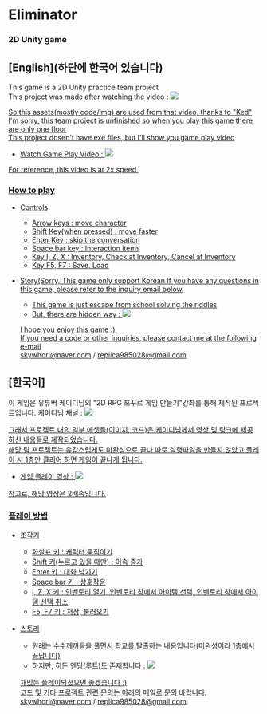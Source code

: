# Eliminator
### 2D Unity game
 
  
## [English](하단에 한국어 있습니다)  
This game is a 2D Unity practice team project  
This project was made after watching the video : <a href="https://www.youtube.com/watch?v=EdsVx9yN2Cc"><img src="https://img.shields.io/badge/YouTube-FF0000?style=flat-square&logo=youtube&logoColor=white"/>  
  
So this assets(mostly code/img) are used from that video, thanks to "Ked"  
I'm sorry, this team project is unfinished so when you play this game there are only one floor  
This project dosen't have exe files, but I'll show you game play video

* Watch Game Play Video : <a href="https://youtu.be/s1jrc-IGG98"><img src="https://img.shields.io/badge/YouTube-FF0000?style=flat-square&logo=youtube&logoColor=white"/>   
  
For reference, this video is at 2x speed.  
  
  
### How to play
* Controls
  * Arrow keys : move character  
  * Shift Key(when pressed) : move faster  
  * Enter Key : skip the conversation  
  * Space bar key : Interaction items  
  * Key I, Z, X : Inventory, Check at Inventory, Cancel at Inventory  
  * Key F5, F7 : Save, Load

* Story(Sorry, This game only support Korean If you have any questions in this game, please refer to the inquiry email below.  
  * This game is just escape from school solving the riddles  
  * But, there are hidden way : <a href="https://youtu.be/FdIkzHch8lI"><img src="https://img.shields.io/badge/YouTube-FF0000?style=flat-square&logo=youtube&logoColor=white"/>  
    
    
  I hope you enjoy this game :)  
  If you need a code or other inquiries, please contact me at the following e-mail  
  skywhorl@naver.com / replica985028@gmail.com
    
    
    
    
    
## [한국어]  
이 게임은 유튜버 케이디님의 "2D RPG 쯔꾸르 게임 만들기"강좌를 통해 제작된 프로젝트입니다. 
케이디님 채널 : <a href="https://www.youtube.com/watch?v=EdsVx9yN2Cc"><img src="https://img.shields.io/badge/YouTube-FF0000?style=flat-square&logo=youtube&logoColor=white"/>   
  
그래서 프로젝트 내의 일부 에셋들(이미지, 코드)은 케이디님께서 영상 및 링크에 제공하신 내용들로 제작되었습니다.  
해당 팀 프로젝트는 유감스럽게도 미완성으로 끝나 따로 실행파일을 만들지 않았고 플레이 시 1층만 클리어 하면 게임이 끝나게 됩니다.  
* 게임 플레이 영상 : <a href="https://youtu.be/s1jrc-IGG98"><img src="https://img.shields.io/badge/YouTube-FF0000?style=flat-square&logo=youtube&logoColor=white"/>  
  
참고로, 해당 영상은 2배속입니다.  
  
  
### 플레이 방법
* 조작키
  * 화살표 키 : 캐릭터 움직이기  
  * Shift 키(누르고 있을 때만) : 이속 증가  
  * Enter 키 : 대화 넘기기  
  * Space bar 키 : 상호작용  
  * I, Z, X 키 : 인벤토리 열기, 인벤토리 창에서 아이템 선택, 인벤토리 창에서 아이템 선택 취소
  * F5, F7 키 : 저장, 불러오기  

* 스토리
  * 원래는 수수께끼들을 풀면서 학교를 탈출하는 내용입니다(미완성이라 1층에서 끝납니다)
  * 하지만, 히든 엔딩(루트)도 존재합니다 : <a href="https://youtu.be/FdIkzHch8lI"><img src="https://img.shields.io/badge/YouTube-FF0000?style=flat-square&logo=youtube&logoColor=white"/>
   
    
  재밌는 플레이되셨으면 좋겠습니다 :)  
  코드 및 기타 프로젝트 관련 문의는 아래의 메일로 문의 바랍니다.  
  skywhorl@naver.com / replica985028@gmail.com
